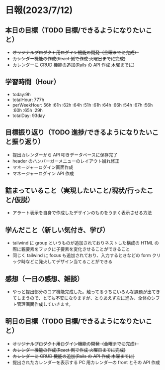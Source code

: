 # 日報(2023/7/12)

## 本日の目標（TODO 目標/できるようになりたいこと）

- ~~オリジナルプロダクト用ログイン機能の開発（金曜までに完成）~~
- ~~カレンダー機能の作成(React 側で作成 火曜日までに完成)~~
- カレンダーに CRUD 機能の追加(Rails の API 作成 木曜までに)

## 学習時間（Hour）

- today:9h
- totalHour: 777h
- perWeekHour: 56h :61h :62h :64h :51h :61h :64h :66h :54h :67h :56h :60h :65h :29h
- totalDay: 93day

## 目標振り返り（TODO 進捗/できるようになりたいこと振り返り）

- 提出カレンダーから API 叩きデータベースに保存完了
- header のハンバーガーメニューのレイアウト崩れ修正
- マネージャーログイン画面作成
- マネージャーログイン API 作成

## 詰まっていること（実現したいこと/現状/行ったこと/仮説）

- アラート表示を自身で作成したデザインのものをうまく表示させる方法

## 学んだこと（新しい気付き、学び）

- tailwind に group というものが追加されておりネストした構成の HTML の際に親要素をフックに子要素を変化させることができること
- 同じく tailwind に focus も追加されており、入力するときなどの form クリック時などに発火してデザイン当てることができる

## 感想（一日の感想、雑談）

- やっと提出部分のコア機能完成した。触ってるうちにいろんな課題が出てきてしまうので、とても不安になりますが、とりあえず次に進み、全体のシフト管理画面作成していきます。

## 明日の目標（TODO 目標/できるようになりたいこと）

- ~~オリジナルプロダクト用ログイン機能の開発（金曜までに完成）~~
- ~~カレンダー機能の作成(React 側で作成 火曜日までに完成)~~
- ~~カレンダーに CRUD 機能の追加(Rails の API 作成 木曜までに)~~
- 提出されたカレンダーを表示する PC 用カレンダーの front とその API 作成
